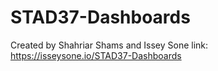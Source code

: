 # STAD37-Dashboards
Created by Shahriar Shams and Issey Sone
link: https://isseysone.io/STAD37-Dashboards
